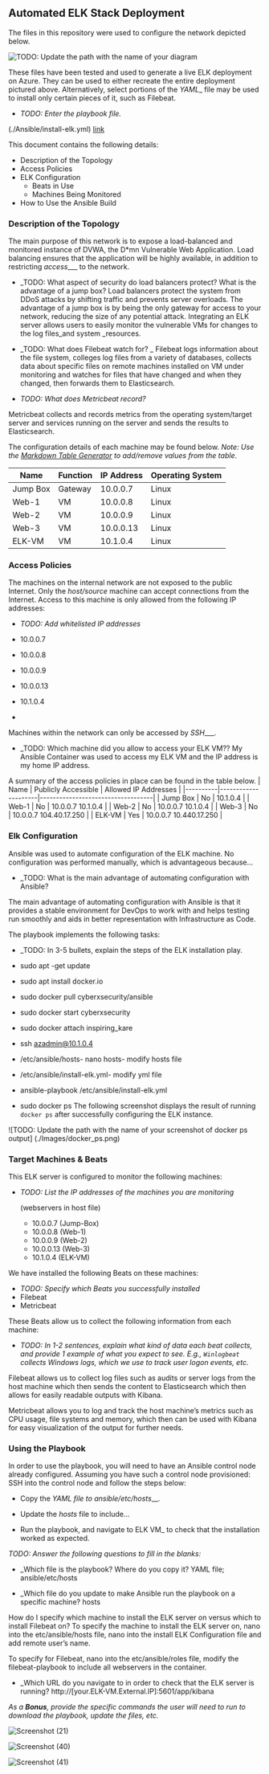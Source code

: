 ## Automated ELK Stack Deployment
The files in this repository were used to configure the network depicted below.

![TODO: Update the path with the name of your diagram](./Images/Net_Dia.png)


These files have been tested and used to generate a live ELK deployment on Azure. They can be used to either recreate the entire deployment pictured above. Alternatively, select portions of the _YAML__ file may be used to install only certain pieces of it, such as Filebeat.

  - _TODO: Enter the playbook file._
  
 (./Ansible/install-elk.yml)
 [link](./Ansible/install-elk.yml)

 


This document contains the following details:
- Description of the Topology
- Access Policies
- ELK Configuration
  - Beats in Use
  - Machines Being Monitored
- How to Use the Ansible Build

### Description of the Topology
The main purpose of this network is to expose a load-balanced and monitored instance of DVWA, the D*mn Vulnerable Web Application.
Load balancing ensures that the application will be highly available, in addition to restricting _access____ to the network.

- _TODO: What aspect of security do load balancers protect? What is the advantage of a jump box?
Load balancers protect the system from DDoS attacks by shifting traffic and prevents server overloads. The advantage of a jump box is by being the only gateway for access to your network, reducing the size of any potential attack. 
Integrating an ELK server allows users to easily monitor the vulnerable VMs for changes to the log files_and system _resources.

- _TODO: What does Filebeat watch for?
_
Filebeat logs information about the file system, colleges log files from a variety of databases, collects data about specific files on remote machines installed on VM under monitoring and watches for files that have changed and when they changed, then forwards them to Elasticsearch. 

- _TODO: What does Metricbeat record?_

Metricbeat collects and records metrics from the operating system/target server and services running on the server and sends the results to Elasticsearch. 

The configuration details of each machine may be found below.
_Note: Use the [Markdown Table Generator](http://www.tablesgenerator.com/markdown_tables) to add/remove values from the table_.


| Name     | Function | IP Address | Operating System |
|----------|----------|------------|------------------|
| Jump Box | Gateway  | 10.0.0.7   | Linux            |
| Web-1    | VM       | 10.0.0.8   | Linux            |
| Web-2    | VM       | 10.0.0.9   | Linux            |
| Web-3    | VM       | 10.0.0.13  | Linux            |
| ELK-VM   | VM       | 10.1.0.4   | Linux    	   |


### Access Policies
The machines on the internal network are not exposed to the public Internet. 
Only the _host/source_ machine can accept connections from the Internet. Access to this machine is only allowed from the following IP addresses:
- _TODO: Add whitelisted IP addresses_

- 10.0.0.7
- 10.0.0.8
- 10.0.0.9
- 10.0.0.13
- 10.1.0.4
- <home IP>


Machines within the network can only be accessed by _SSH____.
- _TODO: Which machine did you allow to access your ELK VM??
	My Ansible Container was used to access my ELK VM and the IP address is my home IP address.

A summary of the access policies in place can be found in the table below.
| Name     | Publicly Accessible | Allowed IP Addresses              |
|----------|---------------------|-----------------------------------|
| Jump Box | No                  | <Home IP> 10.1.0.4                |
| Web-1    | No                  | <Home IP> 10.0.0.7  10.1.0.4      |
| Web-2    | No                  | <Home IP> 10.0.0.7  10.1.0.4      |
| Web-3    | No                  | <Home IP> 10.0.0.7  104.40.17.250 |
| ELK-VM   | Yes                 | <Home IP> 10.0.0.7 10.440.17.250  |




### Elk Configuration
Ansible was used to automate configuration of the ELK machine. No configuration was performed manually, which is advantageous because...

- _TODO: What is the main advantage of automating configuration with Ansible?

The main advantage of automating configuration with Ansible is that it provides a stable environment for DevOps to work with and helps testing run smoothly and aids in better representation with Infrastructure as Code.

The playbook implements the following tasks:
- _TODO: In 3-5 bullets, explain the steps of the ELK installation play. 

- sudo apt -get update
- sudo apt install docker.io
- sudo docker pull cyberxsecurity/ansible
- sudo docker start cyberxsecurity
- sudo docker attach inspiring_kare
- ssh azadmin@10.1.0.4
- /etc/ansible/hosts- nano hosts- modify hosts file
- /etc/ansible/install-elk.yml- modify yml file
- ansible-playbook /etc/ansible/install-elk.yml
- sudo docker ps
The following screenshot displays the result of running `docker ps` after successfully configuring the ELK instance. 

![TODO: Update the path with the name of your screenshot of docker ps output]  (./Images/docker_ps.png)


### Target Machines & Beats
This ELK server is configured to monitor the following machines:
- _TODO: List the IP addresses of the machines you are monitoring_

	(webservers in host file)
	- 10.0.0.7 (Jump-Box)
	- 10.0.0.8 (Web-1)
	- 10.0.0.9 (Web-2)
	- 10.0.0.13 (Web-3)
	- 10.1.0.4 (ELK-VM)


We have installed the following Beats on these machines:
- _TODO: Specify which Beats you successfully installed_
- Filebeat
- Metricbeat

These Beats allow us to collect the following information from each machine:
- _TODO: In 1-2 sentences, explain what kind of data each beat collects, and provide 1 example of what you expect to see. E.g., `Winlogbeat` collects Windows logs, which we use to track user logon events, etc._

Filebeat allows us to collect log files such as audits or server logs from the host machine which then sends the content to Elasticsearch which then allows for easily readable outputs with Kibana. 

Metricbeat allows you to log and track the host machine’s metrics such as CPU usage, file systems and memory, which then can be used with Kibana for easy visualization of the output for further needs.    

### Using the Playbook
In order to use the playbook, you will need to have an Ansible control node already configured. Assuming you have such a control node provisioned: 
SSH into the control node and follow the steps below:

- Copy the _YAML file to _ansible/etc/hosts____.
- Update the _hosts_ file to include...


- Run the playbook, and navigate to ELK VM_ to check that the installation worked as expected.

_TODO: Answer the following questions to fill in the blanks:_

- _Which file is the playbook? Where do you copy it? YAML file; ansible/etc/hosts 

- _Which file do you update to make Ansible run the playbook on a specific machine? hosts 

How do I specify which machine to install the ELK server on versus which to install Filebeat on? 
To specify the machine to install the ELK server on, nano into the etc/ansible/hosts file, nano into the install ELK Configuration file and add remote user’s name.

To specify for Filebeat, nano into the etc/ansible/roles file, modify the filebeat-playbook to include all webservers in the container. 

- _Which URL do you navigate to in order to check that the ELK server is running? http://[your.ELK-VM.External.IP]:5601/app/kibana

_As a **Bonus**, provide the specific commands the user will need to run to download the playbook, update the files, etc._

  ![Screenshot (21)](https://user-images.githubusercontent.com/85911565/135564754-9a28bc08-ff28-48b1-8714-c8f9edf4cf95.png)

 
![Screenshot (40)](https://user-images.githubusercontent.com/85911565/135564969-1155c805-3897-433a-ba76-35cc4fc5e46e.png)

![Screenshot (41)](https://user-images.githubusercontent.com/85911565/135565091-72adfa58-4352-44fd-8689-93aa35fcf96e.png)


